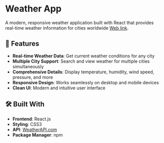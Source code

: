# Weather App

A modern, responsive weather application built with React that provides real-time weather information for cities worldwide [Web link](https://fetching-data-with-react.vercel.app/).

## 🌟 Features

- **Real-time Weather Data**: Get current weather conditions for any city
- **Multiple City Support**: Search and view weather for multiple cities simultaneously
- **Comprehensive Details**: Display temperature, humidity, wind speed, pressure, and more
- **Responsive Design**: Works seamlessly on desktop and mobile devices
- **Clean UI**: Modern and intuitive user interface


## 🛠️ Built With

- **Frontend**: React.js
- **Styling**: CSS3
- **API**: [WeatherAPI.com](https://www.weatherapi.com/)
- **Package Manager**: npm